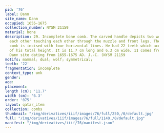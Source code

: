 ```yaml
---
pid: '76'
label: Dann
site_name: Dann
occupied: 1655-1675
collection_number: NYSM 21159
material: bone
description: 29. Incomplete bone comb. The carved handle depicts two wolves facing
  each other touching each other through the muzzle and front legs. The base of the
  comb is incised with four horizontal lines. He had 22 teeth which account for 41%
  of his total height. It is 11.7 cm long and 6.3 cm wide. 11 comes from the seneca
  Dann site dating from 1655-1675 AD. J.-C. (NYSM 21159
motifs: mammal; dual; wolf; symmetrical;
teeth: '22'
fragmentation: incomplete
context_type: unk
gender:
age:
placement:
length (cm): '11.7'
width (cm): '6.3'
order: '075'
layout: qatar_item
collection: combs
thumbnail: "/img/derivatives/iiif/images/76/full/250,/0/default.jpg"
full: "/img/derivatives/iiif/images/76/full/1140,/0/default.jpg"
manifest: "/img/derivatives/iiif/76/manifest.json"
---
```

